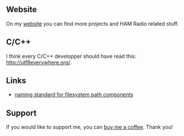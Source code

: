 ## Website
On my [website](https://oblaser.ch/) you can find more projects and HAM Radio related stuff.

## C/C++
I think every C/C++ developper should have read this: <http://utf8everywhere.org/>.

## Links
- [naming standard for filesystem path components](https://stackoverflow.com/questions/2235173/what-is-the-naming-standard-for-path-components)

## Support
If you would like to support me, you can [buy me a coffee](https://www.buymeacoffee.com/oblaser). Thank you!
